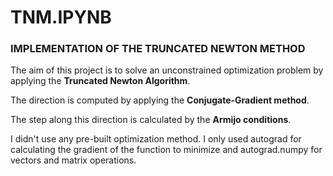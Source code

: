 # TNM.IPYNB
  ### IMPLEMENTATION OF THE TRUNCATED NEWTON METHOD 

  The aim of this project is to solve an unconstrained optimization problem by applying the **Truncated Newton Algorithm**.

  The direction is computed by applying the **Conjugate-Gradient method**.

  The step along this direction is calculated by the **Armijo conditions**.

  I didn't use any pre-built optimization method.
  I only used autograd for calculating the gradient of the function to minimize and autograd.numpy for vectors and matrix operations.
